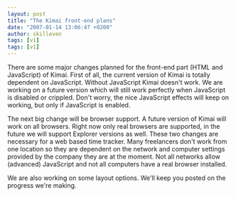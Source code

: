 ```yaml
---
layout: post
title: "The Kimai front-end plans"
date: "2007-01-14 13:06:47 +0200"
author: skilleven
tags: [v1]
tags: [v1]
---
```


There are some major changes planned for the front-end part (HTML and JavaScript) of Kimai.
First of all, the current version of Kimai is totally dependent on JavaScript.
Without JavaScript Kimai doesn't work.
We are working on a future version which will still work perfectly when JavaScript is disabled or crippled.
Don't worry, the nice JavaScript effects will keep on working, but only if JavaScript is enabled.

The next big change will be browser support.
A future version of Kimai will work on all browsers.
Right now only real browsers are supported, in the future we will support Explorer versions as well.
These two changes are necessary for a web based time tracker.
Many freelancers don't work from one location so they are dependent on the network and computer settings provided by the company they are at the moment.
Not all networks allow (advanced) JavaScript and not all computers have a real browser installed.

We are also working on some layout options. We'll keep you posted on the progress we're making.
